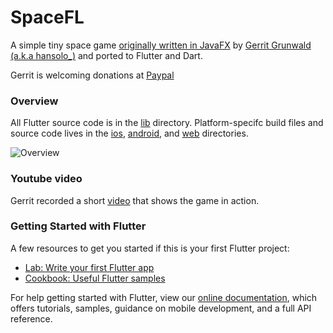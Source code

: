 # SpaceFL
A simple tiny space game [originally written in JavaFX][1] by [Gerrit Grunwald (a.k.a hansolo_)][2]
and ported to Flutter and Dart.

Gerrit is welcoming donations at [Paypal](https://paypal.me/hans0l0)

### Overview
All Flutter source code is in the [lib](lib) directory. Platform-specifc build files and source code lives in the [ios](ios), [android](android), and [web](web) directories.

![Overview](https://raw.githubusercontent.com/HanSolo/SpaceFX/master/SpaceFX.png)

### Youtube video
Gerrit recorded a short [video](https://youtu.be/IS71geUu9RE) that shows the game in action.

### Getting Started with Flutter

A few resources to get you started if this is your first Flutter project:

- [Lab: Write your first Flutter app](https://flutter.dev/docs/get-started/codelab)
- [Cookbook: Useful Flutter samples](https://flutter.dev/docs/cookbook)

For help getting started with Flutter, view our
[online documentation](https://flutter.dev/docs), which offers tutorials,
samples, guidance on mobile development, and a full API reference.

[1]: https://github.com/HanSolo/SpaceFX
[2]: https://github.com/HanSolo
